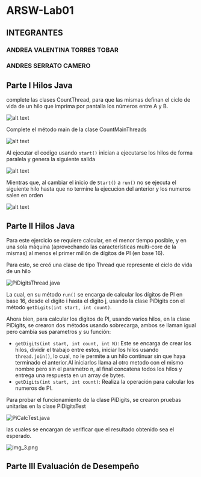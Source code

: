 # ARSW-Lab01


## INTEGRANTES

### ANDREA VALENTINA TORRES TOBAR
### ANDRES SERRATO CAMERO


## Parte I Hilos Java

complete las clases CountThread, para que las mismas definan el ciclo de vida de un hilo que imprima por pantalla los números entre A y B.

![alt text](/img/countThread.png)

Complete el método main de la clase CountMainThreads

![alt text](/img/main.png)

Al ejecutar el codigo usando ```start()``` inician a ejecutarse los hilos de forma paralela y genera la siguiente salida  

![alt text](/img/out.png)

Mientras que, al cambiar el inicio de ```Start()```  a ```run()``` no se ejecuta el siguiente hilo hasta que no termine la ejecucion del anterior y los numeros salen en orden

![alt text](/img/out2.png)


## Parte II Hilos Java

Para este ejercicio se requiere calcular, en el menor tiempo posible, y en una sola máquina (aprovechando las características multi-core de la mismas) al menos el primer millón de dígitos de PI (en base 16). 

Para esto, se creó una clase de tipo Thread que represente el ciclo de vida de un hilo 

![PiDigitsThread.java](img.png)

La cual, en su método `run()` se encarga de calcular los dígitos de PI en base 16, desde el dígito i hasta el dígito j, usando la clase PiDigits con el método `getDigits(int start, int count)`.

Ahora bien, para calcular los digitos de PI, usando varios hilos, en la clase PiDigits, se crearon dos métodos usando sobrecarga, ambos se llaman igual pero cambia sus parametros y su función:

- `getDigits(int start, int count, int N)`: Este se encarga de crear los hilos, dividir el trabajo entre estos, iniciar los hilos usando `thread.join()`, lo cual, no le permite a un hilo continuar sin que haya terminado el anterior.Al iniciarlos llama al otro metodo con el mismo nombre pero sin el parametro n, al final concatena todos los hilos y entrega una respuesta en un array de bytes.
- `getDigits(int start, int count)`: Realiza la operación para calcular los numeros de PI.

Para probar el funcionamiento de la clase PiDigits, se crearon pruebas unitarias en la clase PiDigitsTest

![PiCalcTest.java](img_1.png)

las cuales se encargan de verificar que el resultado obtenido sea el esperado.

![img_3.png](img_3.png)

## Parte III Evaluación de Desempeño
